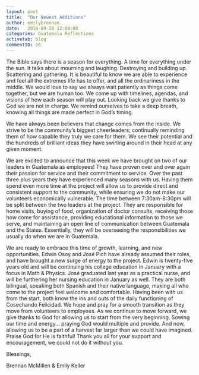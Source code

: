 ```yaml
---
layout: post
title:  "Our Newest Additions"
author: emilybrennan
date:   2018-09-28 12:00:00
categories: Guatemala Reflections
activetab: blog
commentID: 26
---
```


The Bible says there is a season for everything. A time for everything under the sun. It talks about
mourning and laughing. Destroying and building up. Scattering and gathering. It is beautiful to know we
are able to experience and feel all the extremes life has to offer, and all the ordinariness in the middle.
We would love to say we always wait patiently as things come together, but we are human too. We
come up with timelines, agendas, and visions of how each season will play out. Looking back we give
thanks to God we are not in charge. We remind ourselves to take a deep breath, knowing all things are
made perfect in God’s timing.

We have always been believers that change comes from the inside. We strive to be the community’s
biggest cheerleaders; continually reminding them of how capable they truly we care for them. We see
their potential and the hundreds of brilliant ideas they have swirling around in their head at any given
moment.

We are excited to announce that this week we have brought on two of our leaders in Guatemala as
employees! They have proven over and over again their passion for service and their commitment to
service. Over the past three plus years they have experienced many seasons with us.
Having them spend even more time at the project will allow us to provide direct and consistent support
to the community, while ensuring we do not make our volunteers economically vulnerable. The time
between 7:30am-8:30pm will be split between the two leaders at the project. They are responsible for
home visits, buying of food, organization of doctor consults, receiving those how come for assistance,
providing educational information to those we serve, and maintaining an open line of communication
between Guatemala and the States. Essentially, they will be overseeing the responsibilities we usually
do when we are in Guatemala.

We are ready to embrace this time of growth, learning, and new opportunities.
Edwin Osoy and José Pich have already assumed their roles, and have brought a new surge of energy to
the project. Edwin is twenty-five years old and will be continuing his college education in January with a
focus in Math &amp; Physics. José graduated last year as a practical nurse, and will be furthering her nursing
education in January as well. They are both bilingual, speaking both Spanish and their native language,
making all who come to the project feel welcome and comfortable.
Having been with us from the start, both know the ins and outs of the daily functioning of Cosechando
Felicidad. We hope and pray for a smooth transition as they move from volunteers to employees.
As we continue to move forward, we give thanks to God for allowing us to start from the very beginning.
Sowing our time and energy... praying God would multiple and provide. And now, allowing us to be a
part of a harvest far larger than we could have imagined.
Praise God for He is faithful! Thank you all for your support and encouragement, we could not do it
without you.

<p class="meta">Blessings,

Brennan McMillen &amp; Emily Keller</p>
